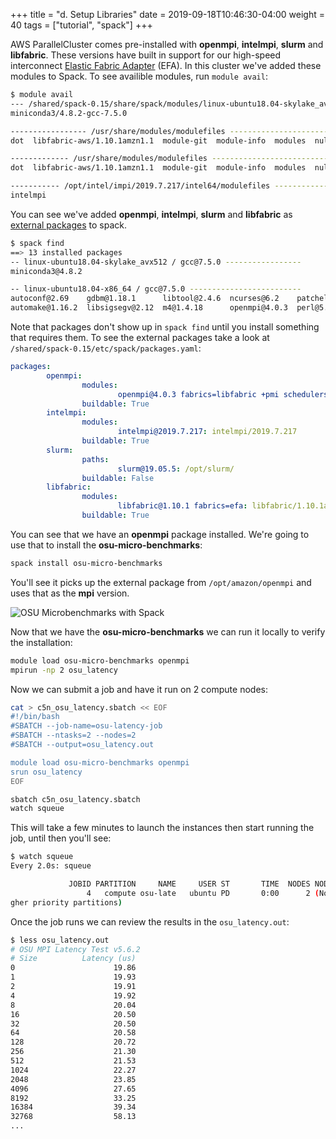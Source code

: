 +++
title = "d. Setup Libraries"
date = 2019-09-18T10:46:30-04:00
weight = 40
tags = ["tutorial", "spack"]
+++

AWS ParallelCluster comes pre-installed with **openmpi**, **intelmpi**, **slurm** and **libfabric**. These versions have built in support for our high-speed interconnect [Elastic Fabric Adapter](https://aws.amazon.com/hpc/efa/) (EFA). In this cluster we've added these modules to Spack. To see availible modules, run `module avail`:

```bash
$ module avail
--- /shared/spack-0.15/share/spack/modules/linux-ubuntu18.04-skylake_avx512 ----
miniconda3/4.8.2-gcc-7.5.0  

----------------- /usr/share/modules/modulefiles ----------------------
dot  libfabric-aws/1.10.1amzn1.1  module-git  module-info  modules  null  openmpi/4.0.3  use.own  

------------- /usr/share/modules/modulefiles ---------------------------
dot  libfabric-aws/1.10.1amzn1.1  module-git  module-info  modules  null  openmpi/4.0.3  use.own  

----------- /opt/intel/impi/2019.7.217/intel64/modulefiles --------------
intelmpi  
```

You can see we've added **openmpi**, **intelmpi**, **slurm** and **libfabric** as [external packages](https://spack.readthedocs.io/en/latest/build_settings.html#external-packages) to spack.

```bash
$ spack find
==> 13 installed packages
-- linux-ubuntu18.04-skylake_avx512 / gcc@7.5.0 -----------------
miniconda3@4.8.2

-- linux-ubuntu18.04-x86_64 / gcc@7.5.0 -------------------------
autoconf@2.69    gdbm@1.18.1      libtool@2.4.6  ncurses@6.2    patchelf@0.10  pkgconf@1.7.3
automake@1.16.2  libsigsegv@2.12  m4@1.4.18      openmpi@4.0.3  perl@5.30.3    readline@8.0
```

Note that packages don't show up in `spack find` until you install something that requires them. To see the external packages take a look at `/shared/spack-0.15/etc/spack/packages.yaml`:

```yaml
packages:
        openmpi:
                modules:
                        openmpi@4.0.3 fabrics=libfabric +pmi schedulers=slurm: openmpi/4.0.2
                buildable: True
        intelmpi:
                modules:
                        intelmpi@2019.7.217: intelmpi/2019.7.217
                buildable: True
        slurm:
                paths:
                        slurm@19.05.5: /opt/slurm/
                buildable: False
        libfabric:
                modules:
                        libfabric@1.10.1 fabrics=efa: libfabric/1.10.1amzn1.1
                buildable: True
```

You can see that we have an **openmpi** package installed. We're going to use that to install the **osu-micro-benchmarks**:

```bash
spack install osu-micro-benchmarks
```

You'll see it picks up the external package from `/opt/amazon/openmpi` and uses that as the **mpi** version.

![OSU Microbenchmarks with Spack](/images/spack_on_pcluster/osu_openmpi.png)

Now that we have the **osu-micro-benchmarks** we can run it locally to verify the installation:

```bash
module load osu-micro-benchmarks openmpi
mpirun -np 2 osu_latency
```

Now we can submit a job and have it run on 2 compute nodes:

```bash
cat > c5n_osu_latency.sbatch << EOF
#!/bin/bash
#SBATCH --job-name=osu-latency-job
#SBATCH --ntasks=2 --nodes=2
#SBATCH --output=osu_latency.out

module load osu-micro-benchmarks openmpi
srun osu_latency
EOF

sbatch c5n_osu_latency.sbatch
watch squeue
```

This will take a few minutes to launch the instances then start running the job, until then you'll see:

```bash
$ watch squeue
Every 2.0s: squeue                                                                               ip-10-0-1-151: Wed Jul 29 17:23:01 2020

             JOBID PARTITION     NAME     USER ST       TIME  NODES NODELIST(REASON)
                 4   compute osu-late   ubuntu PD       0:00      2 (Nodes required for job are DOWN, DRAINED or reserved for jobs in hi
gher priority partitions)
```

Once the job runs we can review the results in the `osu_latency.out`:

```bash
$ less osu_latency.out
# OSU MPI Latency Test v5.6.2
# Size          Latency (us)
0                      19.86
1                      19.93
2                      19.91
4                      19.92
8                      20.04
16                     20.50
32                     20.50
64                     20.58
128                    20.72
256                    21.30
512                    21.53
1024                   22.27
2048                   23.85
4096                   27.65
8192                   33.25
16384                  39.34
32768                  58.13
...
```
